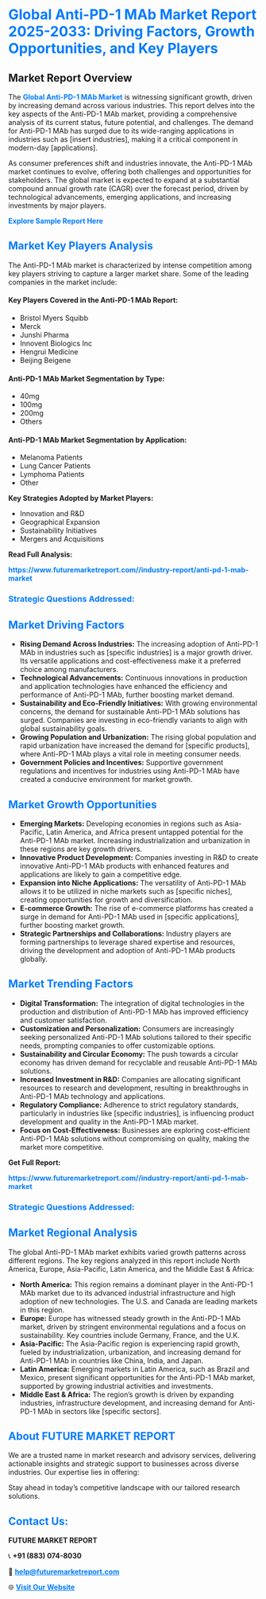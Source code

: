 <h1 style="color: #007BFF;">Global Anti-PD-1 MAb Market Report 2025-2033: Driving Factors, Growth Opportunities, and Key Players</h1>

<section id="overview">
<h2>Market Report Overview</h2>
<p>The <a href="https://www.futuremarketreport.com//industry-report/anti-pd-1-mab-market" style="color: #007BFF; text-decoration: none;"><strong>Global Anti-PD-1 MAb Market</strong></a> is witnessing significant growth, driven by increasing demand across various industries. This report delves into the key aspects of the Anti-PD-1 MAb market, providing a comprehensive analysis of its current status, future potential, and challenges. The demand for Anti-PD-1 MAb has surged due to its wide-ranging applications in industries such as [insert industries], making it a critical component in modern-day [applications].</p>
<p>As consumer preferences shift and industries innovate, the Anti-PD-1 MAb market continues to evolve, offering both challenges and opportunities for stakeholders. The global market is expected to expand at a substantial compound annual growth rate (CAGR) over the forecast period, driven by technological advancements, emerging applications, and increasing investments by major players.</p>
</section>

<section id="overview">
<p><a href="https://www.futuremarketreport.com//request-sample/reportId=47168" style="color: #007BFF; text-decoration: none;"><strong>Explore Sample Report Here</strong></a></p>
</section>

<section id="key-players">
<h2 style="color: #007BFF;">Market Key Players Analysis</h2>
<p>The Anti-PD-1 MAb market is characterized by intense competition among key players striving to capture a larger market share. Some of the leading companies in the market include:</p>
<h4>Key Players Covered in the Anti-PD-1 MAb Report:</h4>
<ul><li>Bristol Myers Squibb</li><li>Merck</li><li>Junshi Pharma</li><li>Innovent Biologics Inc</li><li>Hengrui Medicine</li><li>Beijing Beigene</li></ul>
<h4>Anti-PD-1 MAb Market Segmentation by Type:</h4>
<ul><li>40mg</li><li>100mg</li><li>200mg</li><li>Others</li></ul>

<h4>Anti-PD-1 MAb Market Segmentation by Application:</h4>
<ul><li>Melanoma Patients</li><li>Lung Cancer Patients</li><li>Lymphoma Patients</li><li>Other</li></ul>
<p><strong>Key Strategies Adopted by Market Players:</strong></p>
<ul>
<li>Innovation and R&D</li>
<li>Geographical Expansion</li>
<li>Sustainability Initiatives</li>
<li>Mergers and Acquisitions</li>
</ul>
</section>

<section>
<p><strong>Read Full Analysis: </strong></p><a href="https://www.futuremarketreport.com//industry-report/anti-pd-1-mab-market" style="color: #007BFF; text-decoration: none;"><strong>https://www.futuremarketreport.com//industry-report/anti-pd-1-mab-market</strong></a>
<h3 style="color: #007BFF;">Strategic Questions Addressed:</h3>
</section>

<section id="driving-factors">
<h2 style="color: #007BFF;">Market Driving Factors</h2>
<ul>
<li><strong>Rising Demand Across Industries:</strong> The increasing adoption of Anti-PD-1 MAb in industries such as [specific industries] is a major growth driver. Its versatile applications and cost-effectiveness make it a preferred choice among manufacturers.</li>
<li><strong>Technological Advancements:</strong> Continuous innovations in production and application technologies have enhanced the efficiency and performance of Anti-PD-1 MAb, further boosting market demand.</li>
<li><strong>Sustainability and Eco-Friendly Initiatives:</strong> With growing environmental concerns, the demand for sustainable Anti-PD-1 MAb solutions has surged. Companies are investing in eco-friendly variants to align with global sustainability goals.</li>
<li><strong>Growing Population and Urbanization:</strong> The rising global population and rapid urbanization have increased the demand for [specific products], where Anti-PD-1 MAb plays a vital role in meeting consumer needs.</li>
<li><strong>Government Policies and Incentives:</strong> Supportive government regulations and incentives for industries using Anti-PD-1 MAb have created a conducive environment for market growth.</li>
</ul>
</section>

<section id="growth-opportunities">
<h2 style="color: #007BFF;">Market Growth Opportunities</h2>
<ul>
<li><strong>Emerging Markets:</strong> Developing economies in regions such as Asia-Pacific, Latin America, and Africa present untapped potential for the Anti-PD-1 MAb market. Increasing industrialization and urbanization in these regions are key growth drivers.</li>
<li><strong>Innovative Product Development:</strong> Companies investing in R&D to create innovative Anti-PD-1 MAb products with enhanced features and applications are likely to gain a competitive edge.</li>
<li><strong>Expansion into Niche Applications:</strong> The versatility of Anti-PD-1 MAb allows it to be utilized in niche markets such as [specific niches], creating opportunities for growth and diversification.</li>
<li><strong>E-commerce Growth:</strong> The rise of e-commerce platforms has created a surge in demand for Anti-PD-1 MAb used in [specific applications], further boosting market growth.</li>
<li><strong>Strategic Partnerships and Collaborations:</strong> Industry players are forming partnerships to leverage shared expertise and resources, driving the development and adoption of Anti-PD-1 MAb products globally.</li>
</ul>
</section>

<section id="trending-factors">
<h2 style="color: #007BFF;">Market Trending Factors</h2>
<ul>
<li><strong>Digital Transformation:</strong> The integration of digital technologies in the production and distribution of Anti-PD-1 MAb has improved efficiency and customer satisfaction.</li>
<li><strong>Customization and Personalization:</strong> Consumers are increasingly seeking personalized Anti-PD-1 MAb solutions tailored to their specific needs, prompting companies to offer customizable options.</li>
<li><strong>Sustainability and Circular Economy:</strong> The push towards a circular economy has driven demand for recyclable and reusable Anti-PD-1 MAb solutions.</li>
<li><strong>Increased Investment in R&D:</strong> Companies are allocating significant resources to research and development, resulting in breakthroughs in Anti-PD-1 MAb technology and applications.</li>
<li><strong>Regulatory Compliance:</strong> Adherence to strict regulatory standards, particularly in industries like [specific industries], is influencing product development and quality in the Anti-PD-1 MAb market.</li>
<li><strong>Focus on Cost-Effectiveness:</strong> Businesses are exploring cost-efficient Anti-PD-1 MAb solutions without compromising on quality, making the market more competitive.</li>
</ul>
</section>

<section>
<p><strong>Get Full Report: </strong></p><a href="https://www.futuremarketreport.com//industry-report/anti-pd-1-mab-market" style="color: #007BFF; text-decoration: none;"><strong>https://www.futuremarketreport.com//industry-report/anti-pd-1-mab-market</strong></a>
<h3 style="color: #007BFF;">Strategic Questions Addressed:</h3>
</section>


<section id="regional-analysis">
<h2 style="color: #007BFF;">Market Regional Analysis</h2>
<p>The global Anti-PD-1 MAb market exhibits varied growth patterns across different regions. The key regions analyzed in this report include North America, Europe, Asia-Pacific, Latin America, and the Middle East & Africa:</p>
<ul>
<li><strong>North America:</strong> This region remains a dominant player in the Anti-PD-1 MAb market due to its advanced industrial infrastructure and high adoption of new technologies. The U.S. and Canada are leading markets in this region.</li>
<li><strong>Europe:</strong> Europe has witnessed steady growth in the Anti-PD-1 MAb market, driven by stringent environmental regulations and a focus on sustainability. Key countries include Germany, France, and the U.K.</li>
<li><strong>Asia-Pacific:</strong> The Asia-Pacific region is experiencing rapid growth, fueled by industrialization, urbanization, and increasing demand for Anti-PD-1 MAb in countries like China, India, and Japan.</li>
<li><strong>Latin America:</strong> Emerging markets in Latin America, such as Brazil and Mexico, present significant opportunities for the Anti-PD-1 MAb market, supported by growing industrial activities and investments.</li>
<li><strong>Middle East & Africa:</strong> The region’s growth is driven by expanding industries, infrastructure development, and increasing demand for Anti-PD-1 MAb in sectors like [specific sectors].</li>
</ul>
</section>

<footer>
<h2 style="color: #007BFF;">About FUTURE MARKET REPORT</h2>
<p>We are a trusted name in market research and advisory services, delivering actionable insights and strategic support to businesses across diverse industries. Our expertise lies in offering:</p>

<p>Stay ahead in today’s competitive landscape with our tailored research solutions.</p>

<h2 style="color: #007BFF;">Contact Us:</h2>
<p><strong>FUTURE MARKET REPORT</strong></p>
<p>📞 <strong>+91 (883) 074-8030</strong></p>
<p>📧 <strong><a href="mailto:help@futuremarketreport.com" style="color: #007BFF;">help@futuremarketreport.com</a></strong></p>
<p>🌐 <strong><a href="https://www.futuremarketreport.com/" style="color: #007BFF;">Visit Our Website</a></strong></p>
</footer>